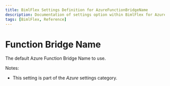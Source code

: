 ```yaml
---
title: BimlFlex Settings Definition for AzureFunctionBridgeName
description: Documentation of settings option within BimlFlex for AzureFunctionBridgeName
tags: [BimlFlex, Reference]
---
```


# Function Bridge Name

The default Azure Function Bridge Name to use.

Notes:

* This setting is part of the *Azure* settings category.

